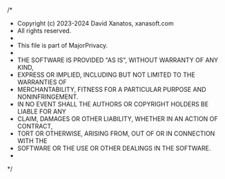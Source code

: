 ﻿/*
* Copyright (c) 2023-2024 David Xanatos, xanasoft.com
* All rights reserved.
*
* This file is part of MajorPrivacy.
* 
* THE SOFTWARE IS PROVIDED "AS IS", WITHOUT WARRANTY OF ANY KIND,
* EXPRESS OR IMPLIED, INCLUDING BUT NOT LIMITED TO THE WARRANTIES OF
* MERCHANTABILITY, FITNESS FOR A PARTICULAR PURPOSE AND NONINFRINGEMENT.
* IN NO EVENT SHALL THE AUTHORS OR COPYRIGHT HOLDERS BE LIABLE FOR ANY
* CLAIM, DAMAGES OR OTHER LIABILITY, WHETHER IN AN ACTION OF CONTRACT,
* TORT OR OTHERWISE, ARISING FROM, OUT OF OR IN CONNECTION WITH THE
* SOFTWARE OR THE USE OR OTHER DEALINGS IN THE SOFTWARE.
* 
*/
